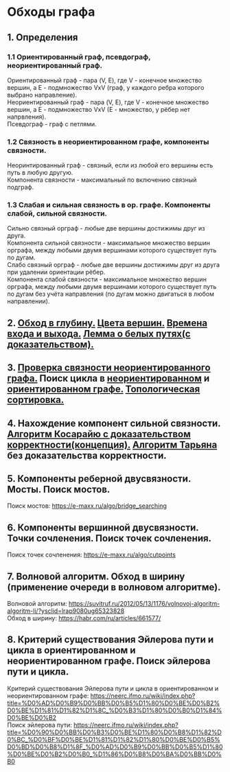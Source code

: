 
# Обходы графа
## 1. Определения
### 1.1 Ориентированный граф, псевдограф, неориентированный граф.
Ориентированный граф - пара (V, E), где V - конечное множество вершин, а E - подмножество VxV (граф, у каждого ребра которого выбрано направление).  
Неориентированный граф - пара (V, E), где V - конечное множество вершин, а E - подмножество VxV (E - множество, у рёбер нет напрвления).  
Псевдограф - граф с петлями.
### 1.2 Связность в неориентированном графе, компоненты связности. 
Неоринтированный граф - связный, если из любой его вершины есть путь в любую другую.  
Компонента связности - максимальный по включению связный подграф.
### 1.3 Слабая и сильная связность в ор. графе. Компоненты слабой, сильной связности.
Сильно связный орграф - любые две вершины достижимы друг из друга.  
Компонента сильной связности - максимальное множество вершин орграфа, между любыми двумя вершинами которого существует путь по дугам.  
Слабо связный орграф - любые две вершины достижимы друг из друга при удалении ориентации рёбер.  
Компонента слабой связности - максимальное множество вершин орграфа, между любыми двумя вершинами которого существует путь по дугам без учёта направления (по дугам можно двигаться в любом направлении).  
## 2. [Обход в глубину.](https://foxford.ru/wiki/informatika/algoritm-poiska-v-glubinu?ysclid=lral2i7bko674812959) [Цвета вершин.](https://neerc.ifmo.ru/wiki/index.php?title=%D0%9E%D0%B1%D1%85%D0%BE%D0%B4_%D0%B2_%D0%B3%D0%BB%D1%83%D0%B1%D0%B8%D0%BD%D1%83,_%D1%86%D0%B2%D0%B5%D1%82%D0%B0_%D0%B2%D0%B5%D1%80%D1%88%D0%B8%D0%BD) [Времена входа и выхода.](https://algorithmica.org/tg/dfs-plus?ysclid=lralfk6nf47276056) [Лемма о белых путях(с доказательством).](https://neerc.ifmo.ru/wiki/index.php?title=%D0%9B%D0%B5%D0%BC%D0%BC%D0%B0_%D0%BE_%D0%B1%D0%B5%D0%BB%D1%8B%D1%85_%D0%BF%D1%83%D1%82%D1%8F%D1%85) 
## 3. [Проверка связности неориентированного графа.](https://neerc.ifmo.ru/wiki/index.php?title=%D0%98%D1%81%D0%BF%D0%BE%D0%BB%D1%8C%D0%B7%D0%BE%D0%B2%D0%B0%D0%BD%D0%B8%D0%B5_%D0%BE%D0%B1%D1%85%D0%BE%D0%B4%D0%B0_%D0%B2_%D0%B3%D0%BB%D1%83%D0%B1%D0%B8%D0%BD%D1%83_%D0%B4%D0%BB%D1%8F_%D0%BF%D1%80%D0%BE%D0%B2%D0%B5%D1%80%D0%BA%D0%B8_%D1%81%D0%B2%D1%8F%D0%B7%D0%BD%D0%BE%D1%81%D1%82%D0%B8) Поиск цикла в [неориентированном](https://e-maxx.ru/algo/finding_cycle) и [ориентированном графе.](https://foxford.ru/wiki/informatika/algoritm-poiska-v-glubinu?ysclid=lral2i7bko674812959) [Топологическая сортировка.](https://algorithmica.org/tg/dfs-plus?ysclid=lralfk6nf47276056)
## 4. Нахождение компонент сильной связности. [Алгоритм Косарайю с доказательством корректности(концепция).](https://habr.com/ru/articles/537290/) [Алгоритм Тарьяна](https://habr.com/ru/articles/709096/) без доказательства корректности.
## 5. Компоненты реберной двусвязности. Мосты. Поиск мостов.
Поиск мостов: https://e-maxx.ru/algo/bridge_searching
## 6. Компоненты вершинной двусвязности. Точки сочленения. Поиск точек сочленения.
Поиск точек сочленения: https://e-maxx.ru/algo/cutpoints
## 7. Волновой алгоритм. Обход в ширину (применение очереди в волновом алгоритме).
Волновой алгоритм: https://suvitruf.ru/2012/05/13/1176/volnovoj-algoritm-algoritm-li/?ysclid=lrap9080ug65323828  
Обход в ширину: https://habr.com/ru/articles/661577/
## 8. Критерий существования Эйлерова пути и цикла в ориентированном и неориентированном графе. Поиск эйлерова пути и цикла.
Критерий существования Эйлерова пути и цикла в ориентированном и неориентированном графе: https://neerc.ifmo.ru/wiki/index.php?title=%D0%AD%D0%B9%D0%BB%D0%B5%D1%80%D0%BE%D0%B2%D0%BE%D1%81%D1%82%D1%8C_%D0%B3%D1%80%D0%B0%D1%84%D0%BE%D0%B2  
Поиск эйлерова пути: https://neerc.ifmo.ru/wiki/index.php?title=%D0%90%D0%BB%D0%B3%D0%BE%D1%80%D0%B8%D1%82%D0%BC_%D0%BF%D0%BE%D1%81%D1%82%D1%80%D0%BE%D0%B5%D0%BD%D0%B8%D1%8F_%D0%AD%D0%B9%D0%BB%D0%B5%D1%80%D0%BE%D0%B2%D0%B0_%D1%86%D0%B8%D0%BA%D0%BB%D0%B0
